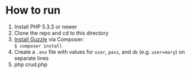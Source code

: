 How to run
==========

1. Install PHP 5.3.3 or newer
2. Clone the repo and cd to this directory
3. [Install Guzzle](http://docs.guzzlephp.org/en/latest/overview.html#installation) via Composer:  
`$ composer install`
4. Create a `.env` file with values for `user`, `pass`, and `db` (e.g. `user=mary`) on separate lines
5. php crud.php
